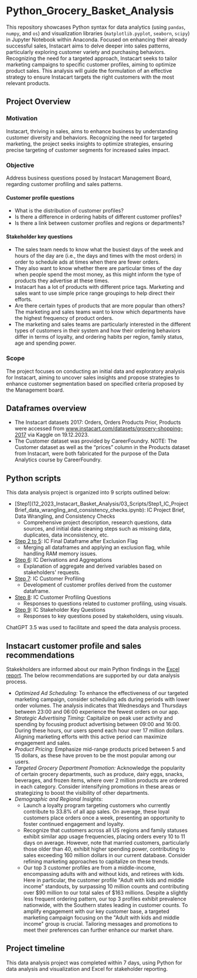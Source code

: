 # Python_Grocery_Basket_Analysis
This repository showcases Python syntax for data analytics (using `pandas`, `numpy`, and `os`) and visualization libraries (`matplotlib.pyplot`, `seaborn`, `scipy`) in Jupyter Notebook within Anaconda. Focused on enhancing their already successful sales, Instacart aims to delve deeper into sales patterns, particularly exploring customer variety and purchasing behaviors. Recognizing the need for a targeted approach, Instacart seeks to tailor marketing campaigns to specific customer profiles, aiming to optimize product sales. This analysis will guide the formulation of an effective strategy to ensure Instacart targets the right customers with the most relevant products. 
## Project Overview
### Motivation
Instacart, thriving in sales, aims to enhance business by understanding customer diversity and behaviors. Recognizing the need for targeted marketing, the project seeks insights to optimize strategies, ensuring precise targeting of customer segments for increased sales impact.
### Objective
Address business questions posed by Instacart Management Board, regarding customer profiling and sales patterns. 
#### Customer profile questions 
* What is the distribution of customer profiles?
* Is there a difference in ordering habits of different customer profiles?
* Is there a link between customer profiles and regions or departments?
#### Stakeholder key questions 
* The sales team needs to know what the busiest days of the week and hours of the day are (i.e., the days and times with the most orders) in order to schedule ads at times when there are fewer orders.
* They also want to know whether there are particular times of the day when people spend the most money, as this might inform the type of products they advertise at these times.
* Instacart has a lot of products with different price tags. Marketing and sales want to use simple price range groupings to help direct their efforts.
* Are there certain types of products that are more popular than others? The marketing and sales teams want to know which departments have the highest frequency of product orders.
* The marketing and sales teams are particularly interested in the different types of customers in their system and how their ordering behaviors differ in terms of loyalty, and ordering habits per region, family status, age and spending power.  
### Scope
The project focuses on conducting an initial data and exploratory analysis for Instacart, aiming to uncover sales insights and propose strategies to enhance customer segmentation based on specified criteria proposed by the Management board.
## Dataframes overview
* The Instacart datasets 2017: Orders, Orders Products Prior, Products were accessed from www.instacart.com/datasets/grocery-shopping-2017 via Kaggle on 19.12.2023. 
* The Customer dataset was provided by CareerFoundry.
NOTE: The Customer dataset as well as the “prices” column in the Products dataset from Instacart, were both fabricated for the purpose of the Data Analytics course by CareerFoundry.
## Python scripts
This data analysis project is organized into 9 scripts outlined below:
* [Step1](12_2023_Instacart_Basket_Analysis/03_Scripts/Step1_IC_Project Brief_data_wrangling_and_consistency_checks.ipynb): IC Project Brief, Data Wrangling, and Consistency Checks
  * Comprehensive project description, research questions, data sources, and initial data cleaning steps such as missing data, duplicates, data inconsistency, etc.
* [Step 2 to 5](12_2023_Instacart_Basket_Analysis/03_Scripts): IC Final Dataframe after Exclusion Flag
  * Merging all dataframes and applying an exclusion flag, while handling RAM memory issues.
* [Step 6](12_2023_Instacart_Basket_Analysis/03_Scripts/Step6_IC_Derivations_and_Aggregations.ipynb): IC Derivations and Aggregations
  * Explanation of aggregate and derived variables based on stakeholders' requests.
* [Step 7](12_2023_Instacart_Basket_Analysis/03_Scripts/Step7_IC_Customer_profiling.ipynb): IC Customer Profiling
  * Development of customer profiles derived from the customer dataframe.
* [Step 8](12_2023_Instacart_Basket_Analysis/03_Scripts/Step8_IC_Customer_profiling_questions.ipynb): IC Customer Profiling Questions
  * Responses to questions related to customer profiling, using visuals.
* [Step 9](12_2023_Instacart_Basket_Analysis/03_Scripts/Step9_IC_Stakeholders_key_questions.ipynb): IC Stakeholder Key Questions
  * Responses to key questions posed by stakeholders, using visuals.

ChatGPT 3.5 was used to facilitate and speed the data analysis process. 
## Instacart customer profile and sales recommendations 
Stakekholders are informed about our main Python findings in the [Excel report](Rockbuster_ppt_NadiaOrdonez.pdf). The below recommendations are supported by our data analysis process.
* _Optimized Ad Scheduling:_ To enhance the effectiveness of our targeted marketing campaign, consider scheduling ads during periods with lower order volumes. The analysis indicates that Wednesdays and Thursdays between 23:00 and 06:00 experience the fewest orders on our app.
* _Strategic Advertising Timing:_ Capitalize on peak user activity and spending by focusing product advertising between 09:00 and 16:00. During these hours, our users spend each hour over 17 million dollars. Aligning marketing efforts with this active period can maximize engagement and sales.
* _Product Pricing:_ Emphasize mid-range products priced between 5 and 15 dollars, as these have proven to be the most popular among our users.
* _Targeted Grocery Department Promotion:_ Acknowledge the popularity of certain grocery departments, such as produce, dairy eggs, snacks, beverages, and frozen items, where over 2 million products are ordered in each category. Consider intensifying promotions in these areas or strategizing to boost the visibility of other departments.
* _Demographic and Regional Insights_:
  * Launch a loyalty program targeting customers who currently contribute to 33.8% of all app sales. On average, these loyal customers place orders once a week, presenting an opportunity to foster continued engagement and loyalty.
  * Recognize that customers across all US regions and family statuses exhibit similar app usage frequencies, placing orders every 10 to 11 days on average. However, note that married customers, particularly those older than 40, exhibit higher spending power, contributing to sales exceeding 160 million dollars in our current database. Consider refining marketing approaches to capitalize on these trends.
  * Our top 3 customer profiles are from a middle-income, encompassing adults with and without kids, and retirees with kids. Here in particular, the customer profile "Adult with kids and middle income" standouts, by surpassing 10 million counts and contributing over $90 million to our total sales of $163 millions. Despite a slightly less frequent ordering pattern, our top 3 profiles exhibit prevalence nationwide, with the Southern states leading in customer counts. To amplify engagement with our key customer base, a targeted marketing campaign focusing on the "Adult with kids and middle income" group is crucial. Tailoring messages and promotions to meet their preferences can further enhance our market share.                                                                                                     
## Project timeline
This data analysis project was completed within 7 days, using Python for data analysis and visualization and Excel for stakeholder reporting. 
